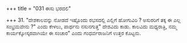 +++
title = "031 ಈಸು ಭರದಲಿ"

+++
31. "ದೇಶಕಾಲವನ್ನು ನೋಡದೆ ಇಷ್ಟೊಂದು ರಭಸದಲ್ಲಿ ಎಲ್ಲಿಗೆ ಹೋಗುವಿರಿ ? ಅಸುರರಿಗೆ ತಕ್ಕ ಈ ಎಲ್ಲ ಸಂಭ್ರಮವೇನು ?" ಎಂದು ಕೇಳಲು, ಪಾರ್ಥನು ನಸುನಗುತ್ತ" ದೇಶವಿದು ಕಾಡು. ಕಾಲವಿದು ಮಧ್ಯರಾತ್ರಿ, ನಮ್ಮ ಕಾರ್ಯಕ್ಕೋಸ್ಕರವಾಗಿಯೇ ಈ ಸಂಚಾರ" ಎಂದು ಗಂಧರ್ವರಾಜನಿಗೆ ಉತ್ತರ ಕೊಟ್ಟನು.